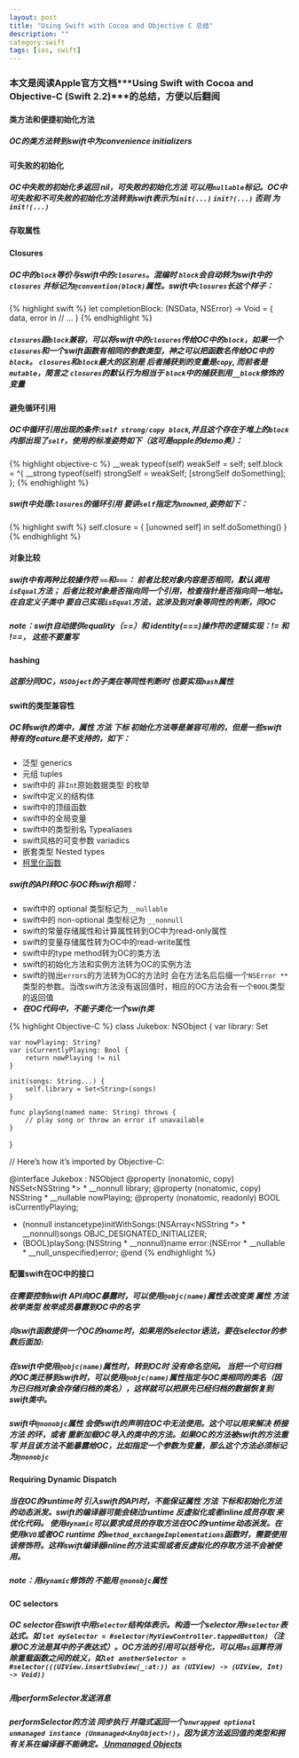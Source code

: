 ```yaml
---
layout: post
title: "Using Swift with Cocoa and Objective C 总结"
description: ""
category:swift
tags: [ios, swift]
---
```

### 本文是阅读Apple官方文档***Using Swift with Cocoa and Objective-C (Swift 2.2)***的总结，方便以后翻阅


#### 类方法和便捷初始化方法
##### OC的类方法转到swift中为convenience initializers



#### 可失败的初始化
##### OC中失败的初始化多返回 nil，可失败的初始化方法 可以用`nullable`标记。OC中可失败和不可失败的初始化方法转到swift表示为`init(...)` `init?(...)` 否则 为`init!(...)`



#### 存取属性
##### 


#### Closures

##### OC中的`block`等价与swift中的`closures`。混编时 `block`会自动转为swift中的`closures` 并标记为`@convention(block)`属性。swift中`closures`长这个样子：

{% highlight swift %}
let completionBlock: (NSData, NSError) -> Void = { data, error in
    // ...
}
{% endhighlight %}

##### `closures`跟`block`兼容，可以将swift中的`closures`传给OC中的`block`，如果一个`closures`和一个swift函数有相同的参数类型，神之可以把函数名传给OC中的`block`。  `closures`和`block`最大的区别是 后者捕获到的变量是`copy`, 而前者是`mutable`，简言之 `closures`的默认行为相当于 `block`中的捕获到用`__block`修饰的变量




#### 避免循环引用

##### OC中循环引用出现的条件:`self strong/copy block`,并且这个存在于*堆*上的`block`内部出现了`self`，使用的标准姿势如下（这可是apple的demo奥）：

{% highlight objective-c %}
__weak typeof(self) weakSelf = self;
self.block = ^{
   __strong typeof(self) strongSelf = weakSelf;
   [strongSelf doSomething];
};
{% endhighlight %}

##### swift中处理`closures`的循环引用 要讲`self`指定为`unowned`,姿势如下：

{% highlight swift %}
self.closure = { [unowned self] in
    self.doSomething()
}
{% endhighlight %}




#### 对象比较

##### swift中有两种比较操作符 `==`和`===`： 前者比较对象内容是否相同，默认调用`isEqual`方法； 后者比较对象是否指向同一个引用，检查指针是否指向同一地址。  在自定义子类中 要自己实现`isEqual`方法，这涉及到对象等同性的判断，同OC

##### note：swift自动提供equality（==）和 identity(===)操作符的逻辑实现：!= 和 !==， 这些不要重写

#### hashing

##### 这部分同OC，`NSObject`的子类在等同性判断时 也要实现`hash`属性



#### swift的类型兼容性

##### OC转swift的类中，属性 方法 下标 初始化方法等是兼容可用的，但是一些swift特有的feature是不支持的，如下：
- 泛型 generics
- 元组 tuples
- swift中的 非`Int`原始数据类型 的枚举
- swift中定义的结构体
- swift中的顶级函数
- swift中的全局变量
- swift中的类型别名 Typealiases
- swift风格的可变参数 variadics
- 嵌套类型 Nested types
- [柯里化函数](http://www.cocoachina.com/ios/20141110/10166.html)

##### swift的API转OC与OC转swift相同：
- swift中的 optional 类型标记为`__nullable`
- swift中的 non-optional 类型标记为 `__nonnull`
- swift的常量存储属性和计算属性转到OC中为read-only属性
- swift的变量存储属性转为OC中的read-write属性
- swift中的type method转为OC的类方法
- swift的初始化方法和实例方法转为OC的实例方法
- swift的抛出`errors`的方法转为OC的方法时 会在方法名后后缀一个`NSError **`类型的参数。当改swift方法没有返回值时，相应的OC方法会有一个`BOOL`类型的返回值
- ***在OC代码中，不能子类化一个swift类***

{% highlight Objective-C %}
class Jukebox: NSObject {
    var library: Set<String>
    
    var nowPlaying: String?
    var isCurrentlyPlaying: Bool {
        return nowPlaying != nil
    }
    
    init(songs: String...) {
        self.library = Set<String>(songs)
    }
    
    func playSong(named name: String) throws {
        // play song or throw an error if unavailable
    }
}

// Here’s how it’s imported by Objective-C:

@interface Jukebox : NSObject
@property (nonatomic, copy) NSSet<NSString *> * __nonnull library;
@property (nonatomic, copy) NSString * __nullable nowPlaying;
@property (nonatomic, readonly) BOOL isCurrentlyPlaying;
- (nonnull instancetype)initWithSongs:(NSArray<NSString *> * __nonnull)songs OBJC_DESIGNATED_INITIALIZER;
- (BOOL)playSong:(NSString * __nonnull)name error:(NSError * __nullable * __null_unspecified)error;
@end
{% endhighlight %}



#### 配置swift在OC中的接口

##### 在需要控制swift API向OC暴露时，可以使用`@objc(name)`属性去改变类 属性 方法 枚举类型 枚举成员暴露到OC中的名字
##### 向swift函数提供一个OC的name时，如果用的selector语法，要在selector的参数后面加`:`
##### 在swift中使用`@objc(name)`属性时，转到OC时 没有命名空间。  当把一个可归档的OC类迁移到swift时，可以使用`@objc(name)`属性指定与OC类相同的类名（因为已归档对象会存储归档的类名），这样就可以把原先已经归档的数据恢复到swift类中。
##### swift中`@nonobjc`属性 会使swift的声明在OC中无法使用。这个可以用来解决 桥接方法 的环，或者 重新加载OC导入的类中的方法。如果OC的方法被swift的方法重写 并且该方法不能暴露给OC，比如指定一个参数为变量，那么这个方法必须标记为`@nonobjc`



#### Requiring Dynamic Dispatch

##### 当在OC的runtime时 引入swift的API时，不能保证属性 方法 下标和初始化方法的动态派发。swift的编译器可能会绕过runtime 反虚拟化或者inline成员存取 来优化代码。 使用`dynamic`可以要求成员的存取方法在OC的runtime动态派发。在使用`KVO`或者OC runtime 的`method_exchangeImplementations`函数时，需要使用该修饰符。这样swift编译器inline的方法实现或者反虚拟化的存取方法不会被使用。
##### note：用`dynamic`修饰的 不能用 `@nonobjc`属性



#### OC selectors
##### OC selector在swift中用`Selector`结构体表示。构造一个selector用`#selector`表达式。如 `let mySelector = #selector(MyViewController.tappedButton)`（注意OC方法是其中的子表达式）。OC方法的引用可以括号化，可以用`as`运算符消除重载函数之间的歧义，如`let anotherSelector = #selector(((UIView.insertSubview(_:at:)) as (UIView) -> (UIView, Int) -> Void))`

##### 用performSelector发送消息
##### performSelector的方法 同步执行 并隐式返回一个`unwrapped optional unmanaged instance (Unmanaged<AnyObject>!)`，因为该方法返回值的类型和拥有关系在编译器不能确定。[ Unmanaged Objects](https://developer.apple.com/library/ios/documentation/Swift/Conceptual/BuildingCocoaApps/WorkingWithCocoaDataTypes.html#//apple_ref/doc/uid/TP40014216-CH6-ID85)



















